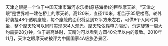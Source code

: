 天津之眼是一个位于中国天津市海河永乐桥(原慈海桥)的巨型摩天轮。“天津之眼”是世界唯一建在桥上的摩天轮。高120米，直径110米，相当于35层楼高，轮外将装挂48个透明座舱，每个座舱的面积将达到12平方米左右，可供8个人同时乘坐，整个摩天轮可以同时实现384人观光。摩天轮依靠电力驱动，匀速旋转一周大约需要28分钟。位于最高处时，天晴时可以看到方圆40公里以内的景致。2010年11月，天津之眼摩天轮被评为中国国家4A级旅游景区.